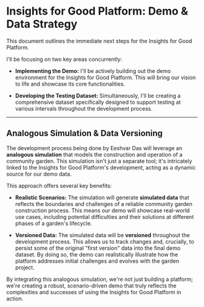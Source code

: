 # Insights for Good Platform: Demo & Data Strategy

This document outlines the immediate next steps for the Insights for Good Platform.

I'll be focusing on two key areas concurrently:

* **Implementing the Demo:** I'll be actively building out the demo environment for the Insights for Good Platform. This will bring our vision to life and showcase its core functionalities.

* **Developing the Testing Dataset:** Simultaneously, I'll be creating a comprehensive dataset specifically designed to support testing at various intervals throughout the development process.

---

## Analogous Simulation & Data Versioning

The development process being done by Eeshvar Das will leverage an **analogous simulation** that models the construction and operation of a community garden. This simulation isn't just a separate tool; it's intricately linked to the Insights for Good Platform's development, acting as a dynamic source for our demo data.

This approach offers several key benefits:

* **Realistic Scenarios:** The simulation will generate **simulated data** that reflects the boundaries and challenges of a reliable community garden construction process. This means our demo will showcase real-world use cases, including potential difficulties and their solutions at different phases of a garden's lifecycle.

* **Versioned Data:** The simulated data will be **versioned** throughout the development process. This allows us to track changes and, crucially, to persist some of the original "first version" data into the final demo dataset. By doing so, the demo can realistically illustrate how the platform addresses initial challenges and evolves with the garden project.

By integrating this analogous simulation, we're not just building a platform; we're creating a robust, scenario-driven demo that truly reflects the complexities and successes of using the Insights for Good Platform in action.
